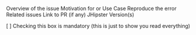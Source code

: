 Overview of the issue
Motivation for or Use Case
Reproduce the error
Related issues
Link to PR (if any)
JHipster Version(s)

[ ] Checking this box is mandatory (this is just to show you read everything)